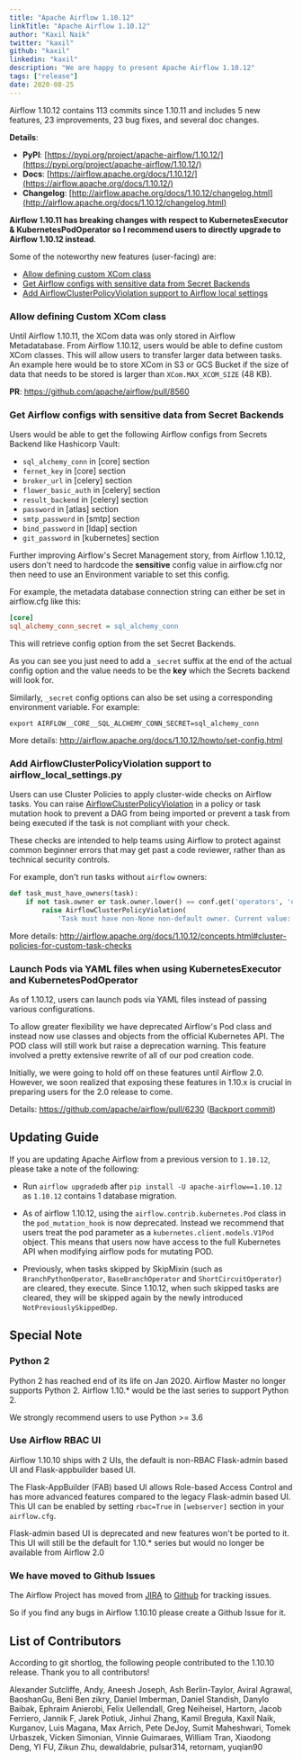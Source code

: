 ```yaml
---
title: "Apache Airflow 1.10.12"
linkTitle: "Apache Airflow 1.10.12"
author: "Kaxil Naik"
twitter: "kaxil"
github: "kaxil"
linkedin: "kaxil"
description: "We are happy to present Apache Airflow 1.10.12"
tags: ["release"]
date: 2020-08-25
---
```


Airflow 1.10.12 contains 113 commits since 1.10.11 and includes 5 new features, 23 improvements, 23 bug fixes,
and several doc changes.

**Details**:

* **PyPI**: [https://pypi.org/project/apache-airflow/1.10.12/](https://pypi.org/project/apache-airflow/1.10.12/)
* **Docs**: [https://airflow.apache.org/docs/1.10.12/](https://airflow.apache.org/docs/1.10.12/)
* **Changelog**: [http://airflow.apache.org/docs/1.10.12/changelog.html](http://airflow.apache.org/docs/1.10.12/changelog.html)


**Airflow 1.10.11 has breaking changes with respect to
KubernetesExecutor & KubernetesPodOperator so I recommend users to directly upgrade to Airflow 1.10.12 instead**.

Some of the noteworthy new features (user-facing) are:

- [Allow defining custom XCom class](https://github.com/apache/airflow/pull/8560)
- [Get Airflow configs with sensitive data from Secret Backends](https://github.com/apache/airflow/pull/9645)
- [Add AirflowClusterPolicyViolation support to Airflow local settings](https://github.com/apache/airflow/pull/10282)

### Allow defining Custom XCom class

Until Airflow 1.10.11, the XCom data was only stored in Airflow Metadatabase. From Airflow 1.10.12, users
would be able to define custom XCom classes. This will allow users to transfer larger data between tasks.
An example here would be to store XCom in S3 or GCS Bucket if the size of data that needs to be stored is larger
than `XCom.MAX_XCOM_SIZE` (48 KB).

**PR**: https://github.com/apache/airflow/pull/8560

### Get Airflow configs with sensitive data from Secret Backends

Users would be able to get the following Airflow configs from Secrets Backend like Hashicorp Vault:

   - `sql_alchemy_conn` in [core] section
   - `fernet_key` in [core] section
   - `broker_url` in [celery] section
   - `flower_basic_auth` in [celery] section
   - `result_backend` in [celery] section
   - `password` in [atlas] section
   - `smtp_password` in [smtp] section
   - `bind_password` in [ldap] section
   - `git_password` in [kubernetes] section

Further improving Airflow's Secret Management story, from Airflow 1.10.12, users don't need to hardcode
the **sensitive** config value in airflow.cfg nor then need to use an Environment variable to set this config.

For example, the metadata database connection string can either be set in airflow.cfg like this:

```ini
[core]
sql_alchemy_conn_secret = sql_alchemy_conn
```
This will retrieve config option from the set Secret Backends.

As you can see you just need to add a `_secret` suffix at the end of the actual config option
and the value needs to be the **key** which the Secrets backend will look for.

Similarly, `_secret` config options can also be set using a corresponding environment variable. For example:

```
export AIRFLOW__CORE__SQL_ALCHEMY_CONN_SECRET=sql_alchemy_conn
```

More details: http://airflow.apache.org/docs/1.10.12/howto/set-config.html

### Add AirflowClusterPolicyViolation support to airflow_local_settings.py

Users can use Cluster Policies to apply cluster-wide checks on Airflow
tasks. You can raise [AirflowClusterPolicyViolation](http://airflow.apache.org/docs/1.10.12/_api/airflow/exceptions/index.html#airflow.exceptions.AirflowClusterPolicyViolation)
in a policy or task mutation hook to prevent a DAG from being
imported or prevent a task from being executed if the task is not compliant with
your check.

These checks are intended to help teams using Airflow to protect against common
beginner errors that may get past a code reviewer, rather than as technical
security controls.

For example, don't run tasks without `airflow` owners:

```python
def task_must_have_owners(task):
    if not task.owner or task.owner.lower() == conf.get('operators', 'default_owner'):
        raise AirflowClusterPolicyViolation(
            'Task must have non-None non-default owner. Current value: {}'.format(task.owner))
```

More details: http://airflow.apache.org/docs/1.10.12/concepts.html#cluster-policies-for-custom-task-checks

### Launch Pods via YAML files when using KubernetesExecutor and KubernetesPodOperator

As of 1.10.12, users can launch pods via YAML files instead of passing various configurations.

To allow greater flexibility we have deprecated Airflow's Pod class and instead now use classes and
objects from the official Kubernetes API. The POD class will still work but raise a deprecation
warning. This feature involved a pretty extensive rewrite of all of our pod creation code.

Initially, we were going to hold off on these features until Airflow 2.0. However, we soon
realized that exposing these features in 1.10.x is crucial in preparing users for the 2.0 release to come.

Details: https://github.com/apache/airflow/pull/6230 ([Backport commit](https://github.com/apache/airflow/commit/7aa0f472b57985a952a3e3d0a38f1b2535d93413))


## Updating Guide

If you are updating Apache Airflow from a previous version to `1.10.12`, please take a note of the following:

-   Run `airflow upgradedb` after `pip install -U apache-airflow==1.10.12` as `1.10.12` contains 1 database migration.

-   As of airflow 1.10.12, using the `airflow.contrib.kubernetes.Pod` class in the `pod_mutation_hook` is now
    deprecated. Instead we recommend that users treat the pod parameter as a `kubernetes.client.models.V1Pod` object.
    This means that users now have access to the full Kubernetes API when modifying airflow pods for mutating POD.

-   Previously, when tasks skipped by SkipMixin (such as `BranchPythonOperator`, `BaseBranchOperator` and
    `ShortCircuitOperator`) are cleared, they execute. Since 1.10.12, when such skipped tasks are cleared,
    they will be skipped again by the newly introduced `NotPreviouslySkippedDep`.


## Special Note

### Python 2
Python 2 has reached end of its life on Jan 2020. Airflow Master no longer supports Python 2.
Airflow 1.10.* would be the last series to support Python 2.

We strongly recommend users to use Python >= 3.6

### Use Airflow RBAC UI
Airflow 1.10.10 ships with 2 UIs, the default is non-RBAC Flask-admin based UI and Flask-appbuilder based UI.

The Flask-AppBuilder (FAB) based UI allows Role-based Access Control and has more advanced features compared to
the legacy Flask-admin based UI. This UI can be enabled by setting `rbac=True` in `[webserver]` section in
your `airflow.cfg`.

Flask-admin based UI is deprecated and new features won't be ported to it. This UI will still be the default
for 1.10.* series but would no longer be available from Airflow 2.0

### We have moved to Github Issues

The Airflow Project has moved from [JIRA](https://issues.apache.org/jira/projects/AIRFLOW/issues) to
[Github](https://github.com/apache/airflow/issues) for tracking issues.

So if you find any bugs in Airflow 1.10.10 please create a Github Issue for it.

## List of Contributors

According to git shortlog, the following people contributed to the 1.10.10 release. Thank you to all contributors!

Alexander Sutcliffe, Andy, Aneesh Joseph, Ash Berlin-Taylor, Aviral Agrawal, BaoshanGu, Beni Ben zikry,
Daniel Imberman, Daniel Standish, Danylo Baibak, Ephraim Anierobi, Felix Uellendall, Greg Neiheisel,
Hartorn, Jacob Ferriero, Jannik F, Jarek Potiuk, Jinhui Zhang, Kamil Breguła, Kaxil Naik, Kurganov,
Luis Magana, Max Arrich, Pete DeJoy, Sumit Maheshwari, Tomek Urbaszek, Vicken Simonian, Vinnie Guimaraes,
William Tran, Xiaodong Deng, YI FU, Zikun Zhu, dewaldabrie, pulsar314, retornam, yuqian90
